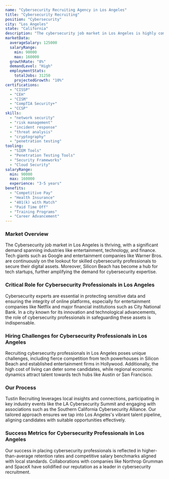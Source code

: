 ```yaml
---
name: "Cybersecurity Recruiting Agency in Los Angeles"
title: "Cybersecurity Recruiting"
position: "Cybersecurity"
city: "Los Angeles"
state: "California"
description: "The cybersecurity job market in Los Angeles is highly competitive with significant demand for skilled professionals."
marketData:
  averageSalary: 125000
  salaryRange:
    min: 90000
    max: 160000
  growthRate: "8%"
  demandLevel: "High"
  employmentStats:
    totalJobs: 31250
    projectedGrowth: "10%"
certifications:
  - "CISSP"
  - "CEH"
  - "CISM"
  - "CompTIA Security+"
  - "CCSP"
skills:
  - "network security"
  - "risk management"
  - "incident response"
  - "threat analysis"
  - "cryptography"
  - "penetration testing"
tooling:
  - "SIEM Tools"
  - "Penetration Testing Tools"
  - "Security Frameworks"
  - "Cloud Security"
salaryRange:
  min: 90000
  max: 160000
  experience: "3-5 years"
benefits:
  - "Competitive Pay"
  - "Health Insurance"
  - "401(k) with Match"
  - "Paid Time Off"
  - "Training Programs"
  - "Career Advancement"
---
```


### Market Overview
The Cybersecurity job market in Los Angeles is thriving, with a significant demand spanning industries like entertainment, technology, and finance. Tech giants such as Google and entertainment companies like Warner Bros. are continuously on the lookout for skilled cybersecurity professionals to secure their digital assets. Moreover, Silicon Beach has become a hub for tech startups, further amplifying the demand for cybersecurity expertise.
### Critical Role for Cybersecurity Professionals in Los Angeles
Cybersecurity experts are essential in protecting sensitive data and ensuring the integrity of online platforms, especially for entertainment companies like Netflix and major financial institutions such as City National Bank. In a city known for its innovation and technological advancements, the role of cybersecurity professionals in safeguarding these assets is indispensable.

### Hiring Challenges for Cybersecurity Professionals in Los Angeles
Recruiting cybersecurity professionals in Los Angeles poses unique challenges, including fierce competition from tech powerhouses in Silicon Beach and established entertainment firms in Hollywood. Additionally, the high cost of living can deter some candidates, while regional economic dynamics attract talent towards tech hubs like Austin or San Francisco.

### Our Process
Tustin Recruiting leverages local insights and connections, participating in key industry events like the LA Cybersecurity Summit and engaging with associations such as the Southern California Cybersecurity Alliance. Our tailored approach ensures we tap into Los Angeles's vibrant talent pipeline, aligning candidates with suitable opportunities effectively.

### Success Metrics for Cybersecurity Professionals in Los Angeles
Our success in placing cybersecurity professionals is reflected in higher-than-average retention rates and competitive salary benchmarks aligned with local standards. Collaborations with companies like Northrop Grumman and SpaceX have solidified our reputation as a leader in cybersecurity recruitment.